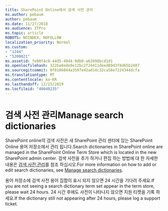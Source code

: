 ```yaml
---
title: SharePoint Online에서 검색 사전 관리
ms.author: pebaum
author: pebaum
ms.date: 11/27/2018
ms.audience: ITPro
ms.topic: article
ROBOTS: NOINDEX, NOFOLLOW
localization_priority: Normal
ms.custom:
- "1244"
- "5200021"
ms.assetid: fe00f4c0-44d5-49d4-9db0-a62698bcd1d1
ms.openlocfilehash: 322ba8ede9e12bc2f24411deed89d3f8d65b2407
ms.sourcegitcommit: 0f0186044a3597e42ad14c32ca58e7224344dcfa
ms.translationtype: MT
ms.contentlocale: ko-KR
ms.lasthandoff: 12/15/2019
ms.locfileid: "40049235"
---
```

# <a name="manage-search-dictionaries"></a><span data-ttu-id="60854-102">검색 사전 관리</span><span class="sxs-lookup"><span data-stu-id="60854-102">Manage search dictionaries</span></span>

<span data-ttu-id="60854-103">SharePoint online의 검색 사전은 새 SharePoint 관리 센터에 있는 SharePoint Online 용어 저장소에서 관리 됩니다.</span><span class="sxs-lookup"><span data-stu-id="60854-103">Search dictionaries in SharePoint online are managed in the SharePoint Online Term Store which is located in the new SharePoint admin center.</span></span> <span data-ttu-id="60854-104">검색 사전을 추가 하거나 편집 하는 방법에 대 한 자세한 내용은 [검색 사전 관리](https://go.microsoft.com/fwlink/?linkid=2044669&amp;clcid=0x409)를 참조 하십시오.</span><span class="sxs-lookup"><span data-stu-id="60854-104">For more information on how to add or edit search dictionaries, see [Manage search dictionaries](https://go.microsoft.com/fwlink/?linkid=2044669&amp;clcid=0x409).</span></span>
  
<span data-ttu-id="60854-105">용어 저장소에 검색 사전 용어 집합이 표시 되지 않으면 24 시간을 기다려 주세요.</span><span class="sxs-lookup"><span data-stu-id="60854-105">If you are not seeing a search dictionary term set appear in the term store, please wait 24 hours.</span></span> <span data-ttu-id="60854-106">24 시간 후에도 사전이 나타나지 않으면 지원 티켓을 기록 하세요.</span><span class="sxs-lookup"><span data-stu-id="60854-106">If the dictionary still not appearing after 24 hours, please log a support ticket.</span></span>
  